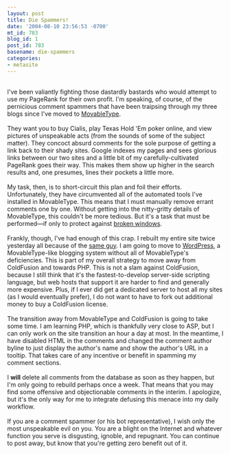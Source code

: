 ```yaml
---
layout: post
title: Die Spammers!
date: '2004-08-10 23:56:53 -0700'
mt_id: 783
blog_id: 1
post_id: 783
basename: die-spammers
categories:
- metasite
---
```

<br />I've been valiantly fighting those dastardly bastards who would attempt to use my PageRank for their own profit. I'm speaking, of course, of the pernicious comment spammers that have been traipsing through my three blogs since I've moved to <a href="http://www.movabletype.org/">MovableType</a>.<br /><br />They want you to buy Cialis, play Texas Hold 'Em poker online, and view pictures of unspeakable acts (from the sounds of some of the subject matter). They concoct absurd comments for the sole purpose of getting a link back to their shady sites. Google indexes my pages and sees glorious links between our two sites and a little bit of my carefully-cultivated PageRank goes their way. This makes them show up higher in the search results and, one presumes, lines their pockets a little more.<br /><br />My task, then, is to short-circuit this plan and foil their efforts. Unfortunately, they have circumvented all of the automated tools I've installed in MovableType. This means that I must manually remove errant comments one by one. Without getting into the nitty-gritty details of MovableType, this couldn't be more tedious. But it's a task that must be performed&#x2014;if only to protect against <a href="http://216.239.57.104/search?q=cache:SdgIvOfaCb8J:www.theatlantic.com/politics/crime/windows.htm&amp;hl=en" title="Straightforward link is for subscribers only">broken windows</a>.<br /><br />Frankly, though, I've had enough of this crap. I rebuilt my entire site twice yesterday all because of the <a href="mailto:">same guy</a>. I am going to move to <a href="http://www.wordpress.org/">WordPress</a>, a MovableType-like blogging system without all of MovableType's deficiencies. This is part of my overall strategy to move away from ColdFusion and towards PHP. This is not a slam against ColdFusion, because I still think that it's the fastest-to-develop server-side scripting language, but web hosts that support it are harder to find and generally more expensive. Plus, if I ever did get a dedicated server to host all my sites (as I would eventually prefer), I do not want to have to fork out additional money to buy a ColdFusion license.<br /><br />The transition away from MovableType and ColdFusion is going to take some time. I am learning PHP, which is thankfully very close to ASP, but I can only work on the site transition an hour a day at most. In the meantime, I have disabled HTML in the comments and changed the comment author byline to just display the author's name and show the author's URL in a tooltip. That takes care of any incentive or benefit in spamming my comment sections.<br /><br />I <strong>will</strong> delete all comments from the database as soon as they happen, but I'm only going to rebuild perhaps once a week. That means that you may find some offensive and objectionable comments in the interim. I apologize, but it's the only way for me to integrate defusing this menace into my daily workflow.<br /><br />If you are a comment spammer (or his bot representative), I wish only the most unspeakable evil on you. You are a blight on the Internet and whatever function you serve is disgusting, ignoble, and repugnant. You can continue to post away, but know that you're getting zero benefit out of it.<br /><br /><br />
